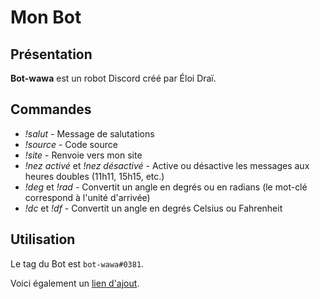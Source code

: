# Mon Bot

## Présentation
**Bot-wawa** est un robot Discord créé par Éloi Draï.

## Commandes

* _!salut_ - Message de salutations
* _!source_ - Code source
* _!site_ - Renvoie vers mon site 
* _!nez activé_ et _!nez désactivé_ - Active ou désactive les messages aux heures doubles (11h11, 15h15, etc.)
* _!deg_ et _!rad_ - Convertit un angle en degrés ou en radians (le mot-clé correspond à l'unité d'arrivée)
* _!dc_ et _!df_ - Convertit un angle en degrés Celsius ou Fahrenheit

## Utilisation

Le tag du Bot est `bot-wawa#0381`.

Voici également un [lien d'ajout](https://discordapp.com/oauth2/authorize?client_id=596371774585700361&scope=bot&permissions=1275583681).
